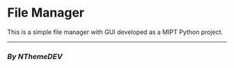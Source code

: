 # **File Manager**

This is a simple file manager with GUI developed as a MIPT Python project.

----------------------------

### ***By NThemeDEV***

